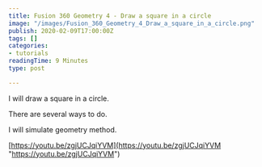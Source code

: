 ```yaml
---
title: Fusion 360 Geometry 4 - Draw a square in a circle
image: "/images/Fusion_360_Geometry_4_Draw_a_square_in_a_circle.png"
publish: 2020-02-09T17:00:00Z
tags: []
categories:
- tutorials
readingTime: 9 Minutes
type: post

---
```

I will draw a square in a circle.

There are several ways to do.

I will simulate geometry method.

[https://youtu.be/zgjUCJqiYVM](https://youtu.be/zgjUCJqiYVM "https://youtu.be/zgjUCJqiYVM")
